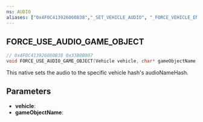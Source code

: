 ```yaml
---
ns: AUDIO
aliases: ["0x4F0C413926060B38","_SET_VEHICLE_AUDIO", "_FORCE_VEHICLE_ENGINE_AUDIO"]
---
```

## FORCE_USE_AUDIO_GAME_OBJECT

```c
// 0x4F0C413926060B38 0x33B0B007
void FORCE_USE_AUDIO_GAME_OBJECT(Vehicle vehicle, char* gameObjectName);
```

This native sets the audio to the specific vehicle hash's audioNameHash.

## Parameters
* **vehicle**:
* **gameObjectName**:

